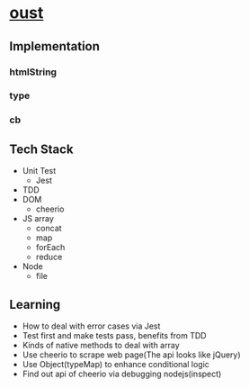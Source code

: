 # [oust](https://github.com/Seven-Y-Q-Guo/oust)

## Implementation

### htmlString

### type

### cb

## Tech Stack
- Unit Test
  - Jest
- TDD
- DOM
  - cheerio
- JS array
  - concat
  - map
  - forEach
  - reduce
- Node
  - file

## Learning
- How to deal with error cases via Jest
- Test first and make tests pass, benefits from TDD
- Kinds of native methods to deal with array
- Use cheerio to scrape web page(The api looks like jQuery)
- Use Object(typeMap) to enhance conditional logic
- Find out api of cheerio via debugging nodejs(inspect)
